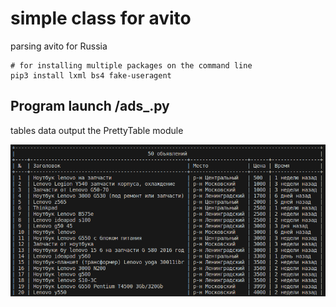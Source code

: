 # simple class for avito
parsing avito for Russia

```
# for installing multiple packages on the command line
pip3 install lxml bs4 fake-useragent
```

## Program launch /ads_.py
tables data output the PrettyTable module

![50](https://github.com/glasscat82/avito/blob/main/img/table.png?raw=true "50")